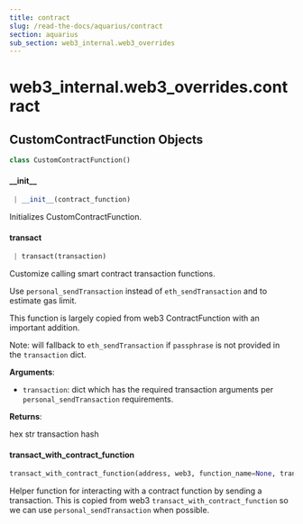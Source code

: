 ```yaml
---
title: contract
slug: /read-the-docs/aquarius/contract
section: aquarius
sub_section: web3_internal.web3_overrides
---
```

<a name="web3_internal.web3_overrides.contract"></a>
# web3\_internal.web3\_overrides.contract

<a name="web3_internal.web3_overrides.contract.CustomContractFunction"></a>
## CustomContractFunction Objects

```python
class CustomContractFunction()
```

<a name="web3_internal.web3_overrides.contract.CustomContractFunction.__init__"></a>
#### \_\_init\_\_

```python
 | __init__(contract_function)
```

Initializes CustomContractFunction.

<a name="web3_internal.web3_overrides.contract.CustomContractFunction.transact"></a>
#### transact

```python
 | transact(transaction)
```

Customize calling smart contract transaction functions.

Use `personal_sendTransaction` instead of `eth_sendTransaction` and to estimate gas limit.

This function is largely copied from web3 ContractFunction with an important addition.

Note: will fallback to `eth_sendTransaction` if `passphrase` is not provided in the
`transaction` dict.

**Arguments**:

- `transaction`: dict which has the required transaction arguments per
`personal_sendTransaction` requirements.

**Returns**:

hex str transaction hash

<a name="web3_internal.web3_overrides.contract.transact_with_contract_function"></a>
#### transact\_with\_contract\_function

```python
transact_with_contract_function(address, web3, function_name=None, transaction=None, contract_abi=None, fn_abi=None, *args, **kwargs, *, ,)
```

Helper function for interacting with a contract function by sending a
transaction. This is copied from web3 `transact_with_contract_function`
so we can use `personal_sendTransaction` when possible.

